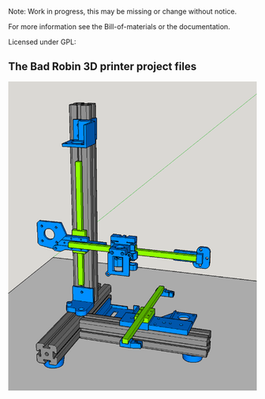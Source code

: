 Note: Work in progress, this may be missing or change without notice.

For more information see the Bill-of-materials or the documentation. 

Licensed under GPL:
## The Bad Robin 3D printer project files
![Image](../../3D-Robins-Images/BR-v1-Image.png?raw=true)

